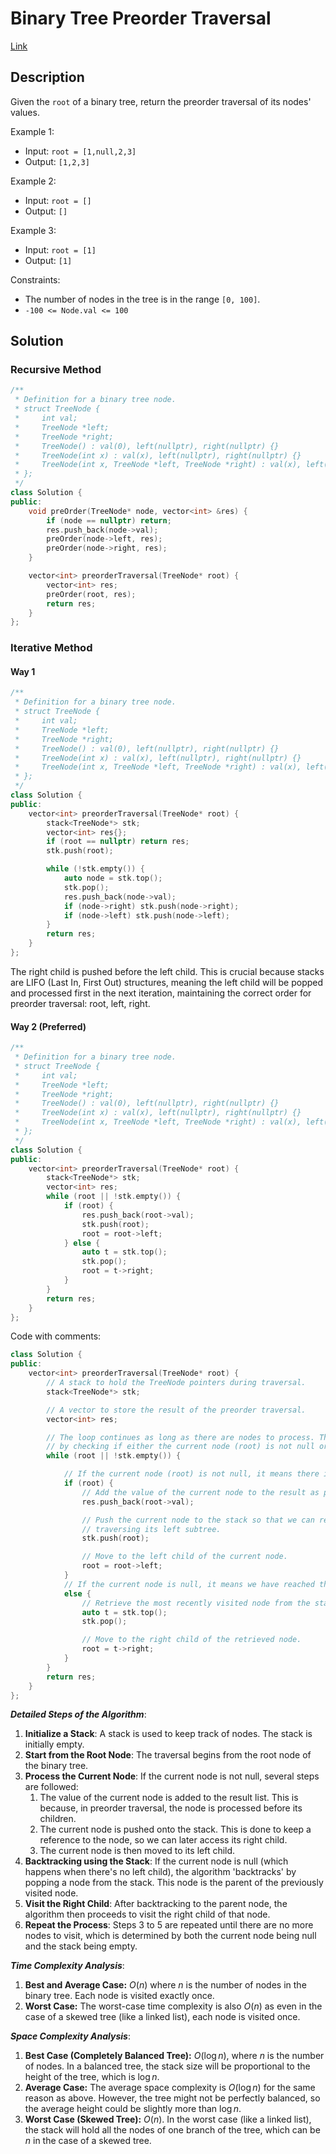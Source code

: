 # Binary Tree Preorder Traversal

[Link](https://leetcode.com/problems/binary-tree-preorder-traversal/description/)

## Description

Given the `root` of a binary tree, return the preorder traversal of its nodes' values.

Example 1:

- Input: `root = [1,null,2,3]`
- Output: `[1,2,3]`

Example 2:

- Input: `root = []`
- Output: `[]`

Example 3:

- Input: `root = [1]`
- Output: `[1]`

Constraints:

- The number of nodes in the tree is in the range `[0, 100]`.
- `-100 <= Node.val <= 100`

## Solution

### Recursive Method

```C++
/**
 * Definition for a binary tree node.
 * struct TreeNode {
 *     int val;
 *     TreeNode *left;
 *     TreeNode *right;
 *     TreeNode() : val(0), left(nullptr), right(nullptr) {}
 *     TreeNode(int x) : val(x), left(nullptr), right(nullptr) {}
 *     TreeNode(int x, TreeNode *left, TreeNode *right) : val(x), left(left), right(right) {}
 * };
 */
class Solution {
public:
    void preOrder(TreeNode* node, vector<int> &res) {
        if (node == nullptr) return;
        res.push_back(node->val);
        preOrder(node->left, res);
        preOrder(node->right, res);
    }

    vector<int> preorderTraversal(TreeNode* root) {
        vector<int> res;
        preOrder(root, res);
        return res;
    }
};
```

### Iterative Method

#### Way 1

```C++
/**
 * Definition for a binary tree node.
 * struct TreeNode {
 *     int val;
 *     TreeNode *left;
 *     TreeNode *right;
 *     TreeNode() : val(0), left(nullptr), right(nullptr) {}
 *     TreeNode(int x) : val(x), left(nullptr), right(nullptr) {}
 *     TreeNode(int x, TreeNode *left, TreeNode *right) : val(x), left(left), right(right) {}
 * };
 */
class Solution {
public:
    vector<int> preorderTraversal(TreeNode* root) {
        stack<TreeNode*> stk;
        vector<int> res{};
        if (root == nullptr) return res;
        stk.push(root);

        while (!stk.empty()) {
            auto node = stk.top();
            stk.pop();
            res.push_back(node->val);
            if (node->right) stk.push(node->right);
            if (node->left) stk.push(node->left);
        }
        return res;
    }
};
```

The right child is pushed before the left child. This is crucial because stacks are LIFO (Last In, First Out) structures, meaning the left child will be popped and processed first in the next iteration, maintaining the correct order for preorder traversal: root, left, right.

#### Way 2 (Preferred)

```C++
/**
 * Definition for a binary tree node.
 * struct TreeNode {
 *     int val;
 *     TreeNode *left;
 *     TreeNode *right;
 *     TreeNode() : val(0), left(nullptr), right(nullptr) {}
 *     TreeNode(int x) : val(x), left(nullptr), right(nullptr) {}
 *     TreeNode(int x, TreeNode *left, TreeNode *right) : val(x), left(left), right(right) {}
 * };
 */
class Solution {
public:
    vector<int> preorderTraversal(TreeNode* root) {
        stack<TreeNode*> stk;
        vector<int> res;
        while (root || !stk.empty()) {
            if (root) {
                res.push_back(root->val);
                stk.push(root);
                root = root->left;
            } else {
                auto t = stk.top();
                stk.pop();
                root = t->right;
            }
        }
        return res;
    }
};
```

Code with comments:

```C++
class Solution {
public:
    vector<int> preorderTraversal(TreeNode* root) {
        // A stack to hold the TreeNode pointers during traversal.
        stack<TreeNode*> stk;

        // A vector to store the result of the preorder traversal.
        vector<int> res;

        // The loop continues as long as there are nodes to process. This is determined
        // by checking if either the current node (root) is not null or the stack is not empty.
        while (root || !stk.empty()) {

            // If the current node (root) is not null, it means there is a node to process.
            if (root) {
                // Add the value of the current node to the result as per preorder traversal.
                res.push_back(root->val);

                // Push the current node to the stack so that we can return to it after
                // traversing its left subtree.
                stk.push(root);

                // Move to the left child of the current node.
                root = root->left;
            } 
            // If the current node is null, it means we have reached the end of a subtree.
            else {
                // Retrieve the most recently visited node from the stack.
                auto t = stk.top();
                stk.pop();

                // Move to the right child of the retrieved node.
                root = t->right;
            }
        }
        return res;
    }
};
```

***Detailed Steps of the Algorithm***:

1. **Initialize a Stack**: A stack is used to keep track of nodes. The stack is initially empty.
2. **Start from the Root Node**: The traversal begins from the root node of the binary tree.
3. **Process the Current Node**: If the current node is not null, several steps are followed:
      1. The value of the current node is added to the result list. This is because, in preorder traversal, the node is processed before its children.
      2. The current node is pushed onto the stack. This is done to keep a reference to the node, so we can later access its right child.
      3. The current node is then moved to its left child.
4. **Backtracking using the Stack**: If the current node is null (which happens when there's no left child), the algorithm 'backtracks' by popping a node from the stack. This node is the parent of the previously visited node.
5. **Visit the Right Child**: After backtracking to the parent node, the algorithm then proceeds to visit the right child of that node.
6. **Repeat the Process**: Steps 3 to 5 are repeated until there are no more nodes to visit, which is determined by both the current node being null and the stack being empty.

***Time Complexity Analysis***:

1. **Best and Average Case:** $O(n)$ where $n$ is the number of nodes in the binary tree. Each node is visited exactly once.
2. **Worst Case:** The worst-case time complexity is also $O(n)$ as even in the case of a skewed tree (like a linked list), each node is visited once.

***Space Complexity Analysis***:

1. **Best Case (Completely Balanced Tree):** $O(\log n)$, where $n$ is the number of nodes. In a balanced tree, the stack size will be proportional to the height of the tree, which is $\log n$.
2. **Average Case:** The average space complexity is $O(\log n)$ for the same reason as above. However, the tree might not be perfectly balanced, so the average height could be slightly more than $\log n$.
3. **Worst Case (Skewed Tree):** $O(n)$. In the worst case (like a linked list), the stack will hold all the nodes of one branch of the tree, which can be $n$ in the case of a skewed tree.


